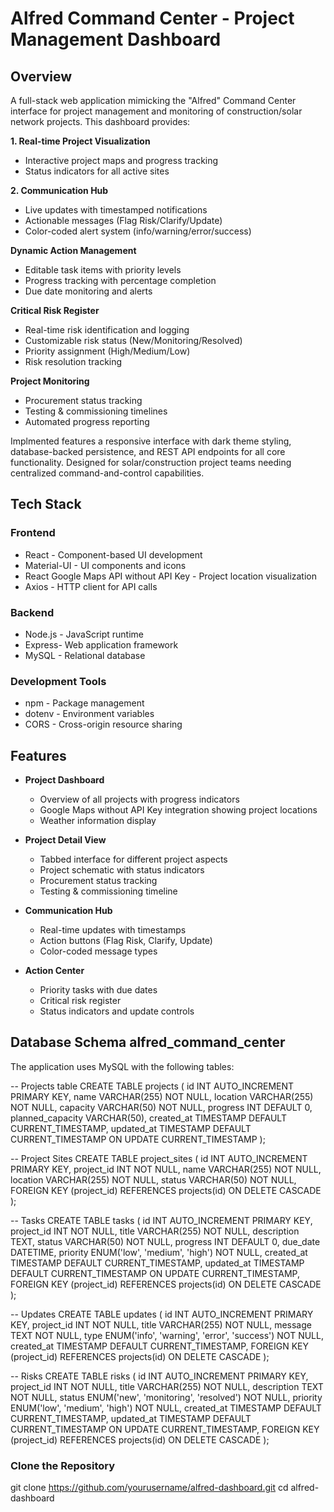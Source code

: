 # Alfred Command Center - Project Management Dashboard

## Overview

A full-stack web application mimicking the "Alfred" Command Center interface for project management and monitoring of construction/solar network projects. This dashboard provides:

**1. Real-time Project Visualization**

- Interactive project maps and progress tracking
- Status indicators for all active sites

**2. Communication Hub**

- Live updates with timestamped notifications
- Actionable messages (Flag Risk/Clarify/Update)
- Color-coded alert system (info/warning/error/success)

**Dynamic Action Management**

- Editable task items with priority levels
- Progress tracking with percentage completion
- Due date monitoring and alerts

**Critical Risk Register**

- Real-time risk identification and logging
- Customizable risk status (New/Monitoring/Resolved)
- Priority assignment (High/Medium/Low)
- Risk resolution tracking

**Project Monitoring**

- Procurement status tracking
- Testing & commissioning timelines
- Automated progress reporting

Implmented features a responsive interface with dark theme styling, database-backed persistence, and REST API endpoints for all core functionality. Designed for solar/construction project teams needing centralized command-and-control capabilities.

## Tech Stack

### Frontend

- React - Component-based UI development
- Material-UI - UI components and icons
- React Google Maps API without API Key - Project location visualization
- Axios - HTTP client for API calls

### Backend

- Node.js - JavaScript runtime
- Express- Web application framework
- MySQL - Relational database

### Development Tools

- npm - Package management
- dotenv - Environment variables
- CORS - Cross-origin resource sharing

## Features

- **Project Dashboard**

  - Overview of all projects with progress indicators
  - Google Maps without API Key integration showing project locations
  - Weather information display

- **Project Detail View**

  - Tabbed interface for different project aspects
  - Project schematic with status indicators
  - Procurement status tracking
  - Testing & commissioning timeline

- **Communication Hub**

  - Real-time updates with timestamps
  - Action buttons (Flag Risk, Clarify, Update)
  - Color-coded message types

- **Action Center**
  - Priority tasks with due dates
  - Critical risk register
  - Status indicators and update controls

## Database Schema alfred_command_center

The application uses MySQL with the following tables:

-- Projects table
CREATE TABLE projects (
id INT AUTO_INCREMENT PRIMARY KEY,
name VARCHAR(255) NOT NULL,
location VARCHAR(255) NOT NULL,
capacity VARCHAR(50) NOT NULL,
progress INT DEFAULT 0,
planned_capacity VARCHAR(50),
created_at TIMESTAMP DEFAULT CURRENT_TIMESTAMP,
updated_at TIMESTAMP DEFAULT CURRENT_TIMESTAMP ON UPDATE CURRENT_TIMESTAMP
);

-- Project Sites
CREATE TABLE project_sites (
id INT AUTO_INCREMENT PRIMARY KEY,
project_id INT NOT NULL,
name VARCHAR(255) NOT NULL,
location VARCHAR(255) NOT NULL,
status VARCHAR(50) NOT NULL,
FOREIGN KEY (project_id) REFERENCES projects(id) ON DELETE CASCADE
);

-- Tasks
CREATE TABLE tasks (
id INT AUTO_INCREMENT PRIMARY KEY,
project_id INT NOT NULL,
title VARCHAR(255) NOT NULL,
description TEXT,
status VARCHAR(50) NOT NULL,
progress INT DEFAULT 0,
due_date DATETIME,
priority ENUM('low', 'medium', 'high') NOT NULL,
created_at TIMESTAMP DEFAULT CURRENT_TIMESTAMP,
updated_at TIMESTAMP DEFAULT CURRENT_TIMESTAMP ON UPDATE CURRENT_TIMESTAMP,
FOREIGN KEY (project_id) REFERENCES projects(id) ON DELETE CASCADE
);

-- Updates
CREATE TABLE updates (
id INT AUTO_INCREMENT PRIMARY KEY,
project_id INT NOT NULL,
title VARCHAR(255) NOT NULL,
message TEXT NOT NULL,
type ENUM('info', 'warning', 'error', 'success') NOT NULL,
created_at TIMESTAMP DEFAULT CURRENT_TIMESTAMP,
FOREIGN KEY (project_id) REFERENCES projects(id) ON DELETE CASCADE
);

-- Risks
CREATE TABLE risks (
id INT AUTO_INCREMENT PRIMARY KEY,
project_id INT NOT NULL,
title VARCHAR(255) NOT NULL,
description TEXT NOT NULL,
status ENUM('new', 'monitoring', 'resolved') NOT NULL,
priority ENUM('low', 'medium', 'high') NOT NULL,
created_at TIMESTAMP DEFAULT CURRENT_TIMESTAMP,
updated_at TIMESTAMP DEFAULT CURRENT_TIMESTAMP ON UPDATE CURRENT_TIMESTAMP,
FOREIGN KEY (project_id) REFERENCES projects(id) ON DELETE CASCADE
);

### Clone the Repository

git clone https://github.com/yourusername/alfred-dashboard.git
cd alfred-dashboard
